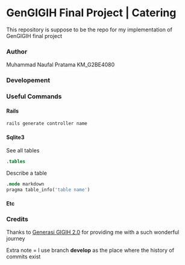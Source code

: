 # GenGIGIH Final Project | Catering

This repository is suppose to be the repo for my implementation of GenGIGIH final project

### Author

Muhammad Naufal Pratama
KM_G2BE4080

### Developement

### Useful Commands

#### Rails

```ruby
rails generate controller name
```

#### Sqlite3

See all tables

```sql
.tables
```

Describe a table

```sql
.mode markdown
pragma table_info('table name')
```

#### Etc

### Credits

Thanks to [Generasi GIGIH 2.0](https://www.anakbangsabisa.org/generasi-gigih/) for providing me with a such wonderful journey

Extra note = I use branch **develop** as the place where the history of commits exist
